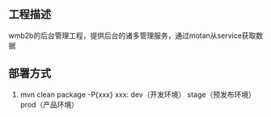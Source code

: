 ## 工程描述
   wmb2b的后台管理工程，提供后台的诸多管理服务，通过motan从service获取数据

## 部署方式
   1. mvn clean package -P{xxx}   xxx: dev（开发环境） stage（预发布环境） prod（产品环境）